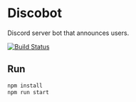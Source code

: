 # Discobot

Discord server bot that announces users.

[![Build Status](https://travis-ci.org/sheldonkwok/discobot.svg?branch=master)](https://travis-ci.org/sheldonkwok/discobot)

## Run

```bash
npm install
npm run start
```
